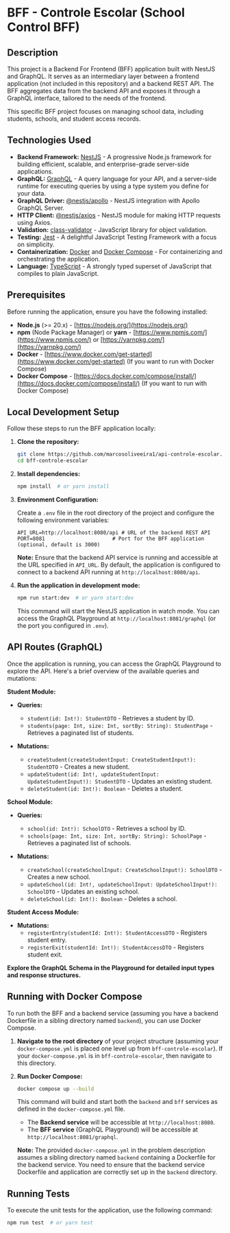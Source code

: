 # BFF - Controle Escolar (School Control BFF)

## Description

This project is a Backend For Frontend (BFF) application built with NestJS and GraphQL. It serves as an intermediary layer between a frontend application (not included in this repository) and a backend REST API. The BFF aggregates data from the backend API and exposes it through a GraphQL interface, tailored to the needs of the frontend.

This specific BFF project focuses on managing school data, including students, schools, and student access records.

## Technologies Used

*   **Backend Framework:** [NestJS](https://nestjs.com/) - A progressive Node.js framework for building efficient, scalable, and enterprise-grade server-side applications.
*   **GraphQL:** [GraphQL](https://graphql.org/) - A query language for your API, and a server-side runtime for executing queries by using a type system you define for your data.
*   **GraphQL Driver:** [@nestjs/apollo](https://github.com/nestjs/graphql/tree/master/lib/drivers/apollo) -  NestJS integration with Apollo GraphQL Server.
*   **HTTP Client:** [@nestjs/axios](https://github.com/nestjs/axios) -  NestJS module for making HTTP requests using Axios.
*   **Validation:** [class-validator](https://github.com/typestack/class-validator) -  JavaScript library for object validation.
*   **Testing:** [Jest](https://jestjs.io/) -  A delightful JavaScript Testing Framework with a focus on simplicity.
*   **Containerization:** [Docker](https://www.docker.com/) and [Docker Compose](https://docs.docker.com/compose/) - For containerizing and orchestrating the application.
*   **Language:** [TypeScript](https://www.typescriptlang.org/) -  A strongly typed superset of JavaScript that compiles to plain JavaScript.

## Prerequisites

Before running the application, ensure you have the following installed:

*   **Node.js** (>= 20.x) - [https://nodejs.org/](https://nodejs.org/)
*   **npm** (Node Package Manager) or **yarn** - [https://www.npmjs.com/](https://www.npmjs.com/) or [https://yarnpkg.com/](https://yarnpkg.com/)
*   **Docker** - [https://www.docker.com/get-started](https://www.docker.com/get-started) (If you want to run with Docker Compose)
*   **Docker Compose** - [https://docs.docker.com/compose/install/](https://docs.docker.com/compose/install/) (If you want to run with Docker Compose)

## Local Development Setup

Follow these steps to run the BFF application locally:

1.  **Clone the repository:**

    ```bash
    git clone https://github.com/marcosoliveeira1/api-controle-escolar.git
    cd bff-controle-escolar
    ```

2.  **Install dependencies:**

    ```bash
    npm install  # or yarn install
    ```

3.  **Environment Configuration:**

    Create a `.env` file in the root directory of the project and configure the following environment variables:

    ```env
    API_URL=http://localhost:8080/api # URL of the backend REST API
    PORT=8081                      # Port for the BFF application (optional, default is 3000)
    ```

    **Note:**  Ensure that the backend API service is running and accessible at the URL specified in `API_URL`. By default, the application is configured to connect to a backend API running at `http://localhost:8080/api`.

4.  **Run the application in development mode:**

    ```bash
    npm run start:dev  # or yarn start:dev
    ```

    This command will start the NestJS application in watch mode. You can access the GraphQL Playground at `http://localhost:8081/graphql` (or the port you configured in `.env`).

## API Routes (GraphQL)

Once the application is running, you can access the GraphQL Playground to explore the API. Here's a brief overview of the available queries and mutations:

**Student Module:**

*   **Queries:**
    *   `student(id: Int!): StudentDTO` - Retrieves a student by ID.
    *   `students(page: Int, size: Int, sortBy: String): StudentPage` - Retrieves a paginated list of students.

*   **Mutations:**
    *   `createStudent(createStudentInput: CreateStudentInput!): StudentDTO` - Creates a new student.
    *   `updateStudent(id: Int!, updateStudentInput: UpdateStudentInput!): StudentDTO` - Updates an existing student.
    *   `deleteStudent(id: Int!): Boolean` - Deletes a student.

**School Module:**

*   **Queries:**
    *   `school(id: Int!): SchoolDTO` - Retrieves a school by ID.
    *   `schools(page: Int, size: Int, sortBy: String): SchoolPage` - Retrieves a paginated list of schools.

*   **Mutations:**
    *   `createSchool(createSchoolInput: CreateSchoolInput!): SchoolDTO` - Creates a new school.
    *   `updateSchool(id: Int!, updateSchoolInput: UpdateSchoolInput!): SchoolDTO` - Updates an existing school.
    *   `deleteSchool(id: Int!): Boolean` - Deletes a school.

**Student Access Module:**

*   **Mutations:**
    *   `registerEntry(studentId: Int!): StudentAccessDTO` - Registers student entry.
    *   `registerExit(studentId: Int!): StudentAccessDTO` - Registers student exit.

**Explore the GraphQL Schema in the Playground for detailed input types and response structures.**

## Running with Docker Compose

To run both the BFF and a backend service (assuming you have a backend Dockerfile in a sibling directory named `backend`), you can use Docker Compose.

1.  **Navigate to the root directory** of your project structure (assuming your `docker-compose.yml` is placed one level up from `bff-controle-escolar`). If your `docker-compose.yml` is in `bff-controle-escolar`, then navigate to this directory.

2.  **Run Docker Compose:**

    ```bash
    docker compose up --build
    ```

    This command will build and start both the `backend` and `bff` services as defined in the `docker-compose.yml` file.

    *   The **Backend service** will be accessible at `http://localhost:8080`.
    *   The **BFF service** (GraphQL Playground) will be accessible at `http://localhost:8081/graphql`.

    **Note:**  The provided `docker-compose.yml` in the problem description assumes a sibling directory named `backend` containing a Dockerfile for the backend service.  You need to ensure that the backend service Dockerfile and application are correctly set up in the `backend` directory.

## Running Tests

To execute the unit tests for the application, use the following command:

```bash
npm run test  # or yarn test
